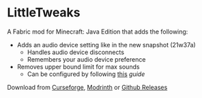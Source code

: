 # LittleTweaks

A Fabric mod for Minecraft: Java Edition that adds the following:

* Adds an audio device setting like in the new snapshot (21w37a)
  * Handles audio device disconnects
  * Remembers your audio device preference
* Removes upper bound limit for max sounds
  * Can be configured by following [this](https://github.com/ImUrX/LittleTweaks/issues/6#issuecomment-963487391) *guide*

Download from [Curseforge](https://www.curseforge.com/minecraft/mc-mods/littletweaks), [Modrinth](https://modrinth.com/mod/littletweaks) or [Github Releases](https://github.com/ImUrX/LittleTweaks/releases)
